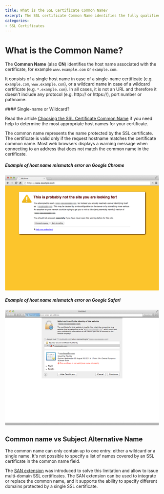 ```yaml
---
title: What is the SSL Certificate Common Name?
excerpt: The SSL certificate Common Name identifies the fully qualified domain name associated with the certificate.
categories:
- SSL Certificates
---
```


# What is the Common Name?

The **Common Name** (also **CN**) identifies the host name associated with the certificate, for example `www.example.com` or `example.com`.

It consists of a single host name in case of a single-name certificate (e.g. `example.com`, `www.example.com`), or a wildcard name in case of a wildcard certificate (e.g. `*.example.com`). In all cases, it is not an URL and therefore it doesn't include any protocol (e.g. http:// or https://), port number or pathname.

<note>
#### Single-name or Wildcard?

Read the article [Choosing the SSL Certificate Common Name](/articles/ssl-certificate-names) if you need help to determine the most appropriate host names for your certificate.
</note>

The common name represents the name protected by the SSL certificate. The certificate is valid only if the request hostname matches the certificate common name. Most web browsers displays a warning message when connecting to an address that does not match the common name in the certificate.

##### Example of host name mismatch error on Google Chrome

![Example of host name mismatch error on Google Chrome](/files/dnsimple-certificate-mismatch-chrome.png)

##### Example of host name mismatch error on Google Safari

![Example of host name mismatch error on Google Safari](/files/dnsimple-certificate-mismatch-safari.png)

## Common name vs Subject Alternative Name

The common name can only contain up to one entry: either a wildcard or a single name. It's not possible to specify a list of names covered by an SSL certificate in the common name field.

The [SAN extension](/articles/what-is-ssl-san) was introduced to solve this limitation and allow to issue multi-domain SSL certificates. The SAN extension can be used to integrate or replace the common name, and it supports the ability to specify different domains protected by a single SSL certificate.

